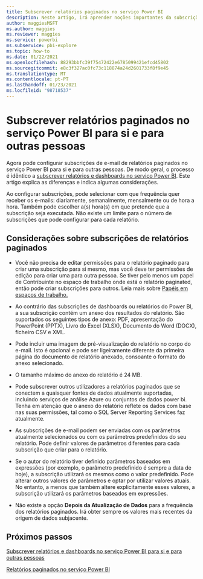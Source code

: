 ```yaml
---
title: Subscrever relatórios paginados no serviço Power BI
description: Neste artigo, irá aprender noções importantes da subscrição de relatórios paginados no serviço Power BI.
author: maggiesMSFT
ms.author: maggies
ms.reviewer: maggies
ms.service: powerbi
ms.subservice: pbi-explore
ms.topic: how-to
ms.date: 01/22/2021
ms.openlocfilehash: 88293bbfc39f75472422e6785099421efcd45802
ms.sourcegitcommit: e8c3f327ac0fc73c118874a24d2601733f8f9e45
ms.translationtype: MT
ms.contentlocale: pt-PT
ms.lasthandoff: 01/23/2021
ms.locfileid: "98718537"
---
```

# <a name="subscribe-yourself-and-others-to-paginated-reports-in-the-power-bi-service"></a>Subscrever relatórios paginados no serviço Power BI para si e para outras pessoas 

Agora pode configurar subscrições de e-mail de relatórios paginados no serviço Power BI para si e para outras pessoas. De modo geral, o processo é idêntico a [subscrever relatórios e dashboards no serviço Power BI](end-user-subscribe.md). Este artigo explica as diferenças e indica algumas considerações. 

Ao configurar subscrições, pode selecionar com que frequência quer receber os e-mails: diariamente, semanalmente, mensalmente ou de hora a hora. Também pode escolher a(s) hora(s) em que pretende que a subscrição seja executada. Não existe um limite para o número de subscrições que pode configurar para cada relatório. 

## <a name="considerations-for-paginated-report-subscriptions"></a>Considerações sobre subscrições de relatórios paginados 

- Você não precisa de editar permissões para o relatório paginado para criar uma subscrição para si mesmo, mas você deve ter permissões de edição para criar uma para outra pessoa. Se tiver pelo menos um papel de Contribuinte no espaço de trabalho onde está o relatório paginated, então pode criar subscrições para outros. Leia mais sobre [Papéis em espaços de trabalho.](../collaborate-share/service-new-workspaces.md#roles-in-the-new-workspaces)

- Ao contrário das subscrições de dashboards ou relatórios do Power BI, a sua subscrição contém um anexo dos resultados do relatório.  São suportados os seguintes tipos de anexo: PDF, apresentação do PowerPoint (PPTX), Livro do Excel (XLSX), Documento do Word (DOCX), ficheiro CSV e XML.

- Pode incluir uma imagem de pré-visualização do relatório no corpo do e-mail.  Isto é opcional e pode ser ligeiramente diferente da primeira página do documento de relatório anexado, consoante o formato do anexo selecionado. 

- O tamanho máximo do anexo do relatório é 24 MB. 

- Pode subscrever outros utilizadores a relatórios paginados que se conectem a quaisquer fontes de dados atualmente suportadas, incluindo serviços de análise Azure ou conjuntos de dados power bi. Tenha em atenção que o anexo do relatório reflete os dados com base nas suas permissões, tal como o SQL Server Reporting Services faz atualmente. 

- As subscrições de e-mail podem ser enviadas com os parâmetros atualmente selecionados ou com os parâmetros predefinidos do seu relatório.  Pode definir valores de parâmetros diferentes para cada subscrição que criar para o relatório. 

- Se o autor do relatório tiver definido parâmetros baseados em expressões (por exemplo, o parâmetro predefinido é sempre a data de hoje), a subscrição utilizará os mesmos como o valor predefinido. Pode alterar outros valores de parâmetros e optar por utilizar valores atuais. No entanto, a menos que também altere explicitamente esses valores, a subscrição utilizará os parâmetros baseados em expressões.

- Não existe a opção **Depois da Atualização de Dados** para a frequência dos relatórios paginados. Irá obter sempre os valores mais recentes da origem de dados subjacente. 

## <a name="next-steps"></a>Próximos passos

[Subscrever relatórios e dashboards no serviço Power BI para si e para outras pessoas](../collaborate-share/service-report-subscribe.md)

[Relatórios paginados no serviço Power BI](end-user-paginated-report.md)

